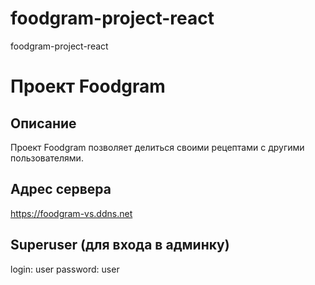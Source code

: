 # foodgram-project-react
foodgram-project-react

# Проект Foodgram

## Описание
Проект Foodgram позволяет делиться своими рецептами с другими пользователями.

## Адрес сервера

https://foodgram-vs.ddns.net

## Superuser (для входа в админку)

login: user
password: user